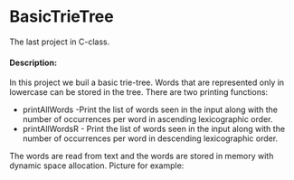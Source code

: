 # BasicTrieTree
The last project in C-class.

#### Description:
In this project we buil a basic trie-tree. Words that are represented only in lowercase can be stored in the tree.
There are two printing functions:
* printAllWords -Print the list of words seen in the input along with the number of occurrences per word in ascending lexicographic order.
* printAllWordsR - Print the list of words seen in the input along with the number of occurrences per word in descending lexicographic order.

The words are read from text and the words are stored in memory with dynamic space allocation.
 Picture for example:
 
